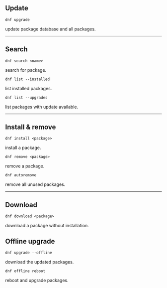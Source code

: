 ## Update

```
dnf upgrade
```

update package database and all packages.

___

## Search

```
dnf search <name>
```

search for package.

```
dnf list --installed
```

list installed packages.

```
dnf list --upgrades
```

list packages with update available.

___

## Install & remove

```
dnf install <package>
```

install a package.

```
dnf remove <package>
```

remove a package.

```
dnf autoremove
```

remove all unused packages.

---

## Download

```
dnf download <package>
```

download a package without installation.

## Offline upgrade

```
dnf upgrade --offline
```

download the updated packages.

```
dnf offline reboot
```

reboot and upgrade packages.
